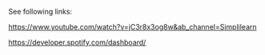 See following links:

https://www.youtube.com/watch?v=jC3r8x3og8w&ab_channel=Simplilearn

https://developer.spotify.com/dashboard/

